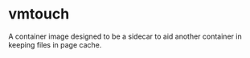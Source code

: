 # vmtouch

A container image designed to be a sidecar to aid another container in keeping files in page cache.
